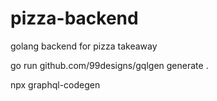 # pizza-backend
golang backend for pizza takeaway

go run github.com/99designs/gqlgen generate .

npx graphql-codegen

